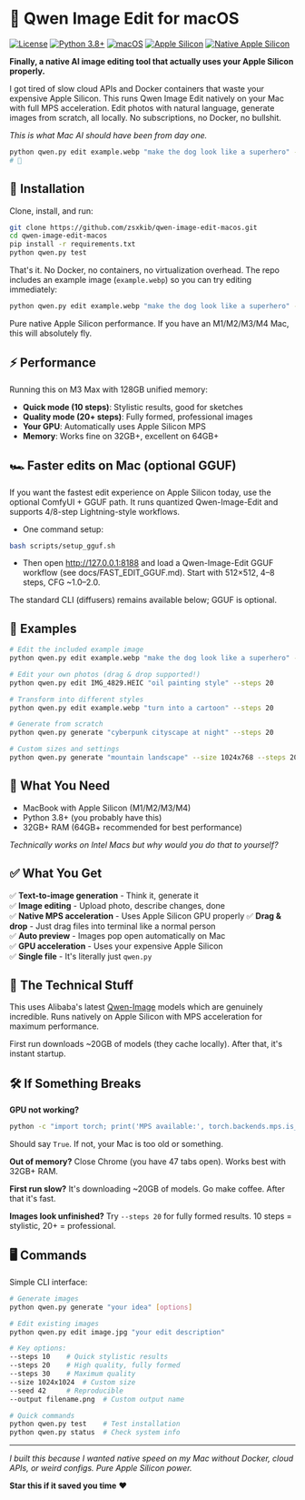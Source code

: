 # 🎨 Qwen Image Edit for macOS

[![License](https://img.shields.io/badge/License-Apache%202.0-blue.svg)](LICENSE)
[![Python 3.8+](https://img.shields.io/badge/Python-3.8%2B-blue.svg)](https://www.python.org/downloads/)
[![macOS](https://img.shields.io/badge/Platform-macOS-lightgrey.svg)](https://www.apple.com/macos/)
[![Apple Silicon](https://img.shields.io/badge/Apple%20Silicon-Optimized-green.svg)](https://support.apple.com/en-us/HT211814)
[![Native Apple Silicon](https://img.shields.io/badge/Native-Apple%20Silicon-brightgreen.svg)](#performance)

**Finally, a native AI image editing tool that actually uses your Apple Silicon properly.**

I got tired of slow cloud APIs and Docker containers that waste your expensive Apple Silicon. This runs Qwen Image Edit natively on your Mac with full MPS acceleration. Edit photos with natural language, generate images from scratch, all locally. No subscriptions, no Docker, no bullshit.

*This is what Mac AI should have been from day one.*

```bash
python qwen.py edit example.webp "make the dog look like a superhero" --steps 20
# 🤯
```

## 🚀 Installation

Clone, install, and run:

```bash
git clone https://github.com/zsxkib/qwen-image-edit-macos.git
cd qwen-image-edit-macos
pip install -r requirements.txt
python qwen.py test
```

That's it. No Docker, no containers, no virtualization overhead. The repo includes an example image (`example.webp`) so you can try editing immediately:

```bash
python qwen.py edit example.webp "make the dog look like a superhero" --steps 20
```

Pure native Apple Silicon performance. If you have an M1/M2/M3/M4 Mac, this will absolutely fly.

## ⚡ Performance

Running this on M3 Max with 128GB unified memory:

- **Quick mode (10 steps)**: Stylistic results, good for sketches
- **Quality mode (20+ steps)**: Fully formed, professional images  
- **Your GPU**: Automatically uses Apple Silicon MPS
- **Memory**: Works fine on 32GB+, excellent on 64GB+

## 🏎️ Faster edits on Mac (optional GGUF)

If you want the fastest edit experience on Apple Silicon today, use the optional ComfyUI + GGUF path. It runs quantized Qwen-Image-Edit and supports 4/8-step Lightning-style workflows.

- One command setup:

```bash
bash scripts/setup_gguf.sh
```

- Then open http://127.0.0.1:8188 and load a Qwen-Image-Edit GGUF workflow (see docs/FAST_EDIT_GGUF.md). Start with 512×512, 4–8 steps, CFG ~1.0–2.0.

The standard CLI (diffusers) remains available below; GGUF is optional.

## 🎯 Examples

```bash
# Edit the included example image
python qwen.py edit example.webp "make the dog look like a superhero" --steps 20

# Edit your own photos (drag & drop supported!)
python qwen.py edit IMG_4829.HEIC "oil painting style" --steps 20

# Transform into different styles
python qwen.py edit example.webp "turn into a cartoon" --steps 20

# Generate from scratch
python qwen.py generate "cyberpunk cityscape at night" --steps 20

# Custom sizes and settings
python qwen.py generate "mountain landscape" --size 1024x768 --steps 20 --seed 42
```

## 🧰 What You Need

- MacBook with Apple Silicon (M1/M2/M3/M4)
- Python 3.8+ (you probably have this)
- 32GB+ RAM (64GB+ recommended for best performance)

*Technically works on Intel Macs but why would you do that to yourself?*

## ✅ What You Get

✅ **Text-to-image generation** - Think it, generate it  
✅ **Image editing** - Upload photo, describe changes, done  
✅ **Native MPS acceleration** - Uses Apple Silicon GPU properly
✅ **Drag & drop** - Just drag files into terminal like a normal person  
✅ **Auto preview** - Images pop open automatically on Mac  
✅ **GPU acceleration** - Uses your expensive Apple Silicon  
✅ **Single file** - It's literally just `qwen.py`  

## 🔧 The Technical Stuff

This uses Alibaba's latest [Qwen-Image](https://huggingface.co/Qwen/Qwen-Image) models which are genuinely incredible. Runs natively on Apple Silicon with MPS acceleration for maximum performance.

First run downloads ~20GB of models (they cache locally). After that, it's instant startup.

## 🛠️ If Something Breaks

**GPU not working?**
```bash
python -c "import torch; print('MPS available:', torch.backends.mps.is_available())"
```
Should say `True`. If not, your Mac is too old or something.

**Out of memory?** Close Chrome (you have 47 tabs open). Works best with 32GB+ RAM.

**First run slow?** It's downloading ~20GB of models. Go make coffee. After that it's fast.

**Images look unfinished?** Try `--steps 20` for fully formed results. 10 steps = stylistic, 20+ = professional.

## 🖥️ Commands

Simple CLI interface:

```bash
# Generate images
python qwen.py generate "your idea" [options]

# Edit existing images
python qwen.py edit image.jpg "your edit description"

# Key options:
--steps 10    # Quick stylistic results  
--steps 20    # High quality, fully formed
--steps 30    # Maximum quality
--size 1024x1024  # Custom size
--seed 42     # Reproducible
--output filename.png  # Custom output name

# Quick commands
python qwen.py test    # Test installation
python qwen.py status  # Check system info
```

---

*I built this because I wanted native speed on my Mac without Docker, cloud APIs, or weird configs. Pure Apple Silicon power.*

**Star this if it saved you time** ❤️

